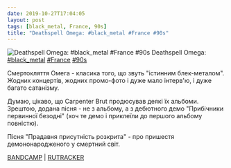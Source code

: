 ```yaml
---
date: 2019-10-27T17:04:05
layout: post
tags: [black_metal, France, 90s]
title: "Deathspell Omega: #black_metal #France #90s"
---
```

![Deathspell Omega: #black_metal #France #90s](https://f4.bcbits.com/img/a2966987933_5.jpg)
Deathspell Omega: [#black_metal](/tags/#black_metal) [#France](/tags/#France) [#90s](/tags/#90s)

Смертокляття Омега - класика того, що звуть &quot;істинним блек-металом&quot;. Жодних концертів, жодних промо-фото і дуже мало інтерв&#39;ю, і дуже багато сатанізму.

Думаю, цікаво, що Carpenter Brut продюсував деякі їх альбоми. Зрештою, додана пісня - не з альбому, а з дебютного демо &quot;Прибічники первинної безодні&quot; (хоч те демо і приклеїли до першого альбому повністю).

Пісня &quot;Прадавня присутність розкрита&quot; - про пришестя демононародженого у смертний світ.

[BANDCAMP](https://deathspellomega.bandcamp.com/album/infernal-battles) \| [RUTRACKER](https://rutracker.org/forum/viewtopic.php?t=2974278)